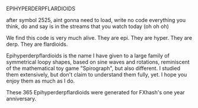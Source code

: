 EPIHYPERDERPFLARDIOIDS

after symbol 2525, 
aint gonna need to load, write no code
everything you think, do and say
is in the streams that you watch today (oh oh oh)

We find this code is very much alive. They are epi. They are hyper. They are derp. They are flardioids.

Epihyperderpflardioids is the name I have given to a large family of symmetrical loopy shapes, based on sine waves and rotations, reminiscent of the mathematical toy game "Spirograph", but also different. I studied them extensively, but don't claim to understand them fully, yet. I hope you enjoy them as much as I do.

These 365 Epihyperderpflardioids were generated for FXhash's one year anniversary.
